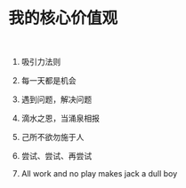 # 我的核心价值观

<br>

1. 吸引力法则

2. 每一天都是机会

3. 遇到问题，解决问题

4. 滴水之恩，当涌泉相报

5. 己所不欲勿施于人

6. 尝试、尝试、再尝试

7. All work and no play makes jack a dull boy
